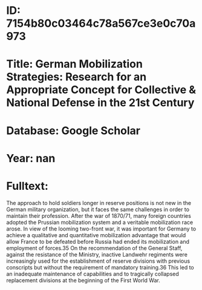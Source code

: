 # ID: 7154b80c03464c78a567ce3e0c70a973
# Title: German Mobilization Strategies: Research for an Appropriate Concept for Collective & National Defense in the 21st Century
# Database: Google Scholar
# Year: nan
# Fulltext:
The approach to hold soldiers longer in reserve positions is not new in the German military organization, but it faces the same challenges in order to maintain their profession.
After the war of 1870/71, many foreign countries adopted the Prussian mobilization system and a veritable mobilization race arose.
In view of the looming two-front war, it was important for Germany to achieve a qualitative and quantitative mobilization advantage that would allow France to be defeated before Russia had ended its mobilization and employment of forces.35 On the recommendation of the General Staff, against the resistance of the Ministry, inactive Landwehr regiments were increasingly used for the establishment of reserve divisions with previous conscripts but without the requirement of mandatory training.36 This led to an inadequate maintenance of capabilities and to tragically collapsed replacement divisions at the beginning of the First World War.